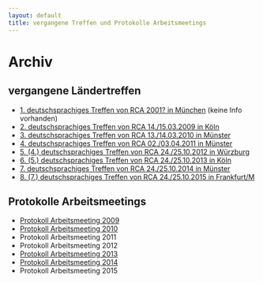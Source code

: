 ```yaml
---
layout: default
title: vergangene Treffen und Protokolle Arbeitsmeetings
---
```

# Archiv

## vergangene Ländertreffen

- [1. deutschsprachiges Treffen von RCA 2001? in München](http://www.recovering-couples.de/Archiv) (keine Info vorhanden)
- [2. deutschsprachiges Treffen von RCA 14./15.03.2009 in Köln](http://www.recovering-couples.de/files/RCATreffen2009.pdf)
- [3. deutschsprachiges Treffen von RCA 13./14.03.2010 in Münster](http://www.recovering-couples.de/files/RCATreffen2010.pdf)
- [4. deutschsprachiges Treffen von RCA 02./03.04.2011 in Münster](http://www.recovering-couples.de/files/RCATreffen2011.pdf)
- [5. (4.) deutschsprachiges Treffen von RCA 24./25.10.2012 in Würzburg](http://www.recovering-couples.de/files/RCATreffen2012.pdf)
- [6. (5.) deutschsprachiges Treffen von RCA 24./25.10.2013 in Köln](http://www.recovering-couples.de/files/RCATreffen2013.pdf)
- [7. deutschsprachiges Treffen von RCA 24./25.10.2014 in Münster](http://www.recovering-couples.de/files/RCATreffen2014.pdf) 
- [8. (7.) deutschsprachiges Treffen von RCA 24./25.10.2015 in Frankfurt/M](http://www.recovering-couples.de/files/rca_flyer_2015.pdf)

## Protokolle Arbeitsmeetings

- [Protokoll Arbeitsmeeting 2009](http://www.recovering-couples.de/files/protokollRCAArbeitsmeeting2009.pdf)
- [Protokoll Arbeitsmeeting 2010](http://www.recovering-couples.de/files/protokollRCAArbeitsmeeting2010.pdf)
- Protokoll Arbeitsmeeting 2011
- Protokoll Arbeitsmeeting 2012
- [Protokoll Arbeitsmeeting 2013](http://www.recovering-couples.de/files/ProtokollArbeitsmeetingRCA23.03.2013.doc.pdf)
- [Protokoll Arbeitsmeeting 2014](http://www.recovering-couples.de/files/ProtokollArbeitsmeetingRCA12.04.2014.doc.pdf)
- Protokoll Arbeitsmeeting 2015
